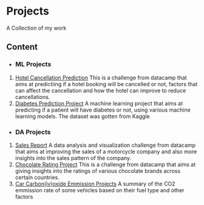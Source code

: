 # Projects

A Collection of my work

## Content
* ### ML Projects
1. [Hotel Cancellation Prediction](https://github.com/Grace-10/Data-Science-Projects/blob/main/Hotel%20Cancellation%20Prediction.ipynb)
   This is a challenge from datacamp that aims at predictiing if a hotel booking will be cancelled or not, factors that can affect the cancellation and how the hotel can improve to reduce cancellations.
2. [Diabetes Prediction Project](https://github.com/Grace-10/Data-Science-Projects/blob/main/Diabetes%20Project.ipynb)
   A machine learning project that aims at predicting if a patient will have diabetes or not, using various machine learning models. The dataset was gotten from Kaggle

* ### DA Projects
1. [Sales Report](https://github.com/Grace-10/Data-Science-Projects/blob/main/Sales%20Report.ipynb)
   A data analysis and visualization challenge from datacamp that aims at improving the sales of a motorcycle company and also more insights into the sales pattern of the company.
2. [Chocolate Rating Project](https://github.com/Grace-10/Data-Science-Projects/blob/main/CHOCOLATE%20PROJECT.ipynb)
   This is a challenge from datacamp that aims at giving insights into the ratings of various chocolate brands across certain countries.
3. [Car Carbon(iv)oxide Emmission Projects](https://github.com/Grace-10/Data-Science-Projects/blob/main/Cars%20CO2%20Emission%20Project.ipynb)
   A summary of the CO2 emmission rate of some vehicles based on their fuel type and other factors 


